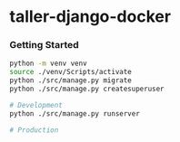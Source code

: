 # taller-django-docker

### Getting Started

```bash
python -m venv venv
source ./venv/Scripts/activate
python ./src/manage.py migrate
python ./src/manage.py createsuperuser

# Development
python ./src/manage.py runserver

# Production
```
